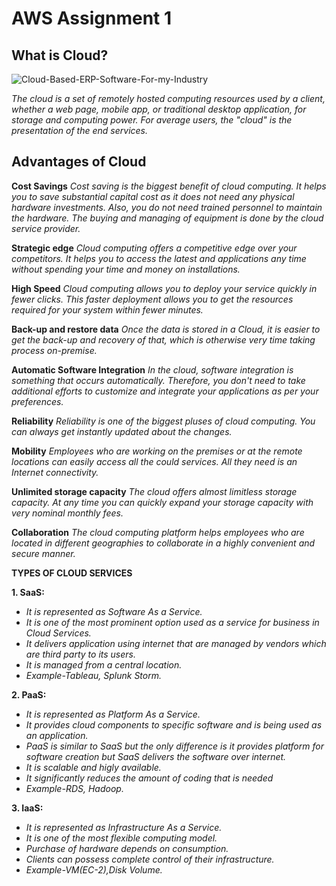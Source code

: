 # AWS Assignment 1

## __What is Cloud?__
![Cloud-Based-ERP-Software-For-my-Industry](https://user-images.githubusercontent.com/64658306/80891359-1cfb8f80-8ce1-11ea-97ce-1b0275b727be.gif)
 
*The cloud is a set of remotely hosted computing resources used by a client, whether a web page, mobile app, or traditional              desktop application, for storage and computing power. For average users, the "cloud" is the presentation of the end services.*


## __Advantages of Cloud__ 

**Cost Savings**
*Cost saving is the biggest benefit of cloud computing. It helps you to save substantial capital cost as it does not need any physical hardware investments. Also, you do not need trained personnel to maintain the hardware. The buying and managing of equipment is done by the cloud service provider.*

**Strategic edge**
*Cloud computing offers a competitive edge over your competitors. It helps you to access the latest and applications any time without spending your time and money on installations.*

**High Speed**
*Cloud computing allows you to deploy your service quickly in fewer clicks. This faster deployment allows you to get the resources required for your system within fewer minutes.*

**Back-up and restore data**
*Once the data is stored in a Cloud, it is easier to get the back-up and recovery of that, which is otherwise very time taking process on-premise.*

**Automatic Software Integration**
*In the cloud, software integration is something that occurs automatically. Therefore, you don't need to take additional efforts to customize and integrate your applications as per your preferences.*

**Reliability**
*Reliability is one of the biggest pluses of cloud computing. You can always get instantly updated about the changes.*

**Mobility**
*Employees who are working on the premises or at the remote locations can easily access all the could services. All they need is an Internet connectivity.*

**Unlimited storage capacity**
*The cloud offers almost limitless storage capacity. At any time you can quickly expand your storage capacity with very nominal monthly fees.*

**Collaboration**
*The cloud computing platform helps employees who are located in different geographies to collaborate in a highly convenient and secure manner.*


**TYPES OF CLOUD SERVICES**

**1. SaaS:**

- *It is represented as Software As a Service.*
- *It is one of the most prominent option used as a service for business in Cloud Services.*
- *It delivers application using internet that are managed by vendors which are third party to its users.*
- *It is managed from a central location.*
- *Example-Tableau, Splunk Storm.*


**2. PaaS:**

- *It is represented as Platform As a Service.*
- *It provides cloud components to specific software and is being used as an application.*
- *PaaS is similar to SaaS but the only difference is it provides platform for software creation but SaaS 
delivers the software over internet.*
- *It is scalable and higly available.*
- *It significantly reduces the amount of coding that is needed*
- *Example-RDS, Hadoop.*

**3. IaaS:**

 - *It is represented as Infrastructure As a Service.*
 - *It is one of the most flexible computing model.*
 - *Purchase of hardware depends on consumption.*
 - *Clients can possess complete control of their infrastructure.*
 - *Example-VM(EC-2),Disk Volume.*
